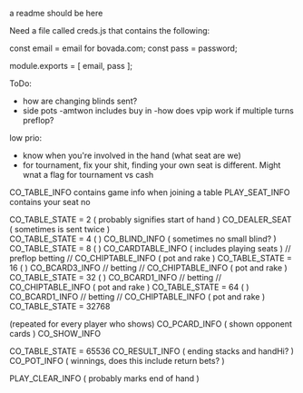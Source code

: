 a readme should be here


Need a file called creds.js that contains the following:

const email = email for bovada.com;
const pass = password;

module.exports = [ email, pass ];



ToDo:

- how are changing blinds sent?
- side pots
-amtwon includes buy in
-how does vpip work if multiple turns preflop?

low prio:

- know when you're involved in the hand (what seat are we)
- for tournament, fix your shit, finding your own seat is different. Might wnat a flag for tournament vs cash




CO_TABLE_INFO               contains game info when joining a table
PLAY_SEAT_INFO              contains your seat no




CO_TABLE_STATE = 2          ( probably signifies start of hand )
CO_DEALER_SEAT              ( sometimes is sent twice )         
CO_TABLE_STATE = 4          (  )
CO_BLIND_INFO               ( sometimes no small blind? )
CO_TABLE_STATE = 8          (  )
CO_CARDTABLE_INFO           ( includes playing seats )
// preflop betting //
CO_CHIPTABLE_INFO           ( pot and rake )
CO_TABLE_STATE = 16         (  )
CO_BCARD3_INFO
// betting //
CO_CHIPTABLE_INFO           ( pot and rake )
CO_TABLE_STATE = 32         (  )
CO_BCARD1_INFO
// betting //
CO_CHIPTABLE_INFO           ( pot and rake )
CO_TABLE_STATE = 64         (  )
CO_BCARD1_INFO
// betting //
CO_CHIPTABLE_INFO           ( pot and rake )
CO_TABLE_STATE = 32768

(repeated for every player who shows)
CO_PCARD_INFO               ( shown opponent cards )
CO_SHOW_INFO

CO_TABLE_STATE = 65536
CO_RESULT_INFO              ( ending stacks and handHi? )
CO_POT_INFO                 ( winnings, does this include return bets? )



PLAY_CLEAR_INFO             ( probably marks end of hand )

